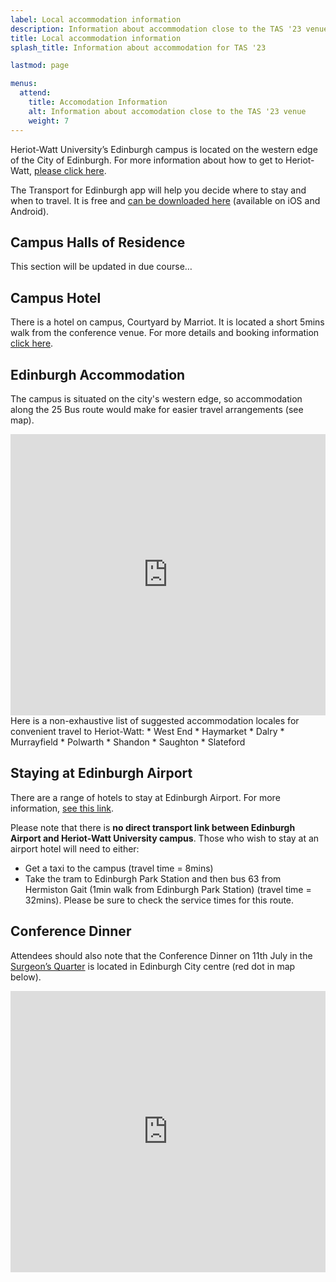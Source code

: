```yaml
---
label: Local accommodation information
description: Information about accommodation close to the TAS '23 venue at Heriot-Watt University.
title: Local accommodation information
splash_title: Information about accommodation for TAS '23

lastmod: page

menus:
  attend:
    title: Accomodation Information
    alt: Information about accomodation close to the TAS '23 venue
    weight: 7
---
```


 
Heriot-Watt University’s Edinburgh campus is located on the western edge of the City of Edinburgh. For more information about how to get to Heriot-Watt, [please click here](https://symposium.tas.ac.uk/attend/travel-information/ "Information about travelling to Heriot-Watt University").  

The Transport for Edinburgh app will help you decide where to stay and when to travel. It is free and [can be downloaded here](https://tfeapp.com/ "Download the Transport for Edinburgh app") (available on iOS and Android).  

## Campus Halls of Residence 
This section will be updated in due course… 

## Campus Hotel 
There is a hotel on campus, Courtyard by Marriot. It is located a short 5mins walk from the conference venue. For more details and booking information [click here](https://www.marriott.com/en-us/hotels/edihw-courtyard-edinburgh-west/overview/?scid=f2ae0541-1279-4f24-b197-a979c79310b0 "Book a room at the Courtyard by Marriot hotel").  
 
## Edinburgh Accommodation 
The campus is situated on the city's western edge, so accommodation along the 25 Bus route would make for easier travel arrangements (see map). 

<iframe src="https://www.google.com/maps/embed?pb=!1m28!1m12!1m3!1d35759.48429068549!2d-3.2936588963615634!3d55.93259667654097!2m3!1f0!2f0!3f0!3m2!1i1024!2i768!4f13.1!4m13!3e3!4m5!1s0x4887b800a5982623%3A0x64f2147b7ce71727!2sEdinburgh!3m2!1d55.953252!2d-3.1882669999999997!4m5!1s0x4887c46af06eff31%3A0xea463bd59d93b226!2sHeriot-Watt%20University%20Edinburgh%20Campus%2C%20Heriot%20Watt%20University%2C%20Edinburgh%2C%20Currie!3m2!1d55.9111604!2d-3.3216710999999997!5e0!3m2!1sen!2suk!4v1684615038825!5m2!1sen!2suk" width="100%" height="450" style="border:0;" allowfullscreen="" loading="lazy" referrerpolicy="no-referrer-when-downgrade"></iframe>

<br>
Here is a non-exhaustive list of suggested accommodation locales for convenient travel to Heriot-Watt:  
* West End 
* Haymarket 
* Dalry 
* Murrayfield 
* Polwarth 
* Shandon 
* Saughton 
* Slateford 
 
## Staying at Edinburgh Airport 
There are a range of hotels to stay at Edinburgh Airport. For more information, [see this link](https://www.edinburghairport.com/prepare/hotels "Hotels at Edinburgh Airport").  

Please note that there is **no direct transport link between Edinburgh Airport and Heriot-Watt University campus**. Those who wish to stay at an airport hotel will need to either: 

* Get a taxi to the campus (travel time = 8mins)
* Take the tram to Edinburgh Park Station and then bus 63 from Hermiston Gait (1min walk from Edinburgh Park Station) (travel time = 32mins). Please be sure to check the service times for this route.  


## Conference Dinner 
Attendees should also note that the Conference Dinner on 11th July in the [Surgeon’s Quarter](https://www.surgeonsquarter.com/ "The Surgeon's Quarter website") is located in Edinburgh City centre (red dot in map below).  

<iframe src="https://www.google.com/maps/embed?pb=!1m28!1m12!1m3!1d35758.84343551055!2d-3.2940686463504423!3d55.933291026607854!2m3!1f0!2f0!3f0!3m2!1i1024!2i768!4f13.1!4m13!3e3!4m5!1s0x4887c46af06eff31%3A0xea463bd59d93b226!2sHeriot-Watt%20University%20Edinburgh%20Campus%2C%20Heriot%20Watt%20University%2C%20Edinburgh%2C%20Currie!3m2!1d55.9111604!2d-3.3216710999999997!4m5!1s0x4887c7d4e0ad7e3f%3A0x4ccf5c84932ac8a6!2sSurgeons%20Quarter%2C%20Hill%20Place%2C%20Edinburgh!3m2!1d55.9462614!2d-3.1841063!5e0!3m2!1sen!2suk!4v1684615150286!5m2!1sen!2suk" width="100%" height="450" style="border:0;" allowfullscreen="" loading="lazy" referrerpolicy="no-referrer-when-downgrade"></iframe>
 
 
 	